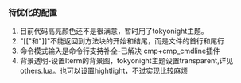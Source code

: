 ### 待优化的配置

1. 目前代码高亮颜色还不是很满意，暂时用了tokyonight主题。
2. "[["和"]]"不能返回到方法块的开始和结尾，而是文件的首行和尾行
3. ~~命令模式输入是命令行支持补全~~-已解决 cmp+cmp_cmdline插件
4. 背景透明-设置Iterm的背景图，tokyonight主题设置transparent,详见others.lua。也可以设置hightlight，不过实现比较麻烦
